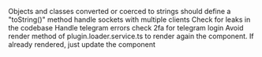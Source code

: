 [//]: # (check if possible to delete updateConfiguration from Socketable mixin and use only config setter)

[//]: # (qrCode events are emitted wrongly. Sometime it emit one value other times it emits more)

Objects and classes converted or coerced to strings should define a "toString()" method
handle sockets with multiple clients
Check for leaks in the codebase
Handle telegram errors
check 2fa for telegram login
Avoid render method of plugin.loader.service.ts to render again the component. If already rendered, just update the component

